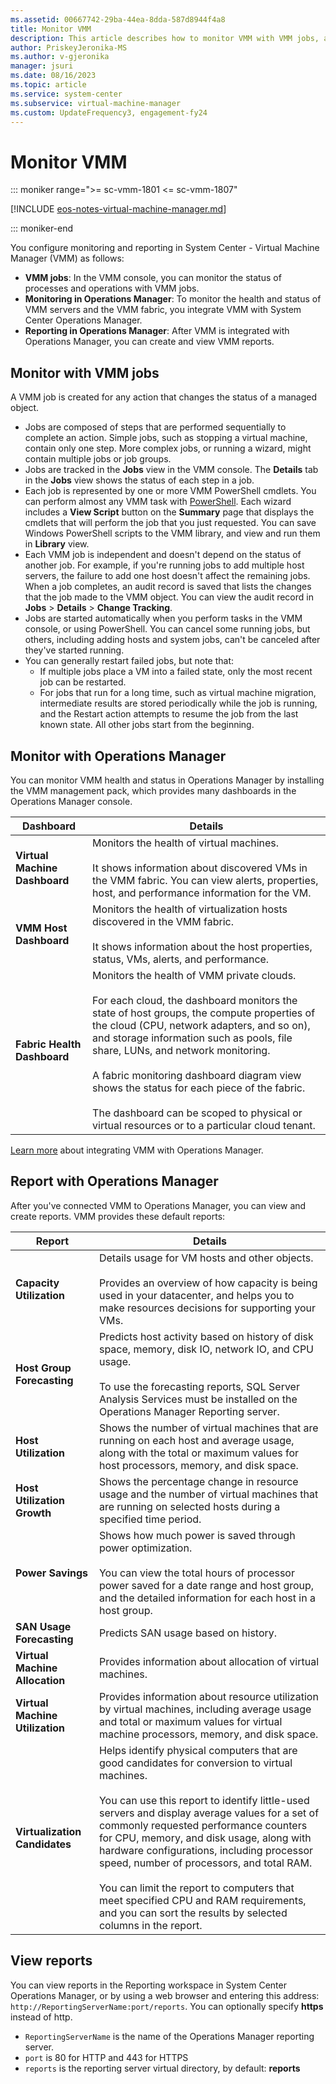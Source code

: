 ```yaml
---
ms.assetid: 00667742-29ba-44ea-8dda-587d8944f4a8
title: Monitor VMM
description: This article describes how to monitor VMM with VMM jobs, and System Center Operations Manager
author: PriskeyJeronika-MS
ms.author: v-gjeronika
manager: jsuri
ms.date: 08/16/2023
ms.topic: article
ms.service: system-center
ms.subservice: virtual-machine-manager
ms.custom: UpdateFrequency3, engagement-fy24
---
```


# Monitor VMM

::: moniker range=">= sc-vmm-1801 <= sc-vmm-1807"

[!INCLUDE [eos-notes-virtual-machine-manager.md](../includes/eos-notes-virtual-machine-manager.md)]

::: moniker-end

You configure monitoring and reporting in System Center - Virtual Machine Manager (VMM) as follows:

- **VMM jobs**: In the VMM console, you can monitor the status of processes and operations with VMM jobs.
- **Monitoring in Operations Manager**: To monitor the health and status of VMM servers and the VMM fabric, you integrate VMM with System Center Operations Manager.
- **Reporting in Operations Manager**: After VMM is integrated with Operations Manager, you can create and view VMM reports.


## Monitor with VMM jobs

A VMM job is created for any action that changes the status of a managed object.

- Jobs are composed of steps that are performed sequentially to complete an action. Simple jobs, such as stopping a virtual machine, contain only one step. More complex jobs, or running a wizard, might contain multiple jobs or job groups.
-  Jobs are tracked in the **Jobs** view in the VMM console. The **Details** tab in the **Jobs** view shows the status of each step in a job.
- Each job is represented by one or more VMM PowerShell cmdlets. You can perform almost any VMM task with [PowerShell](/previous-versions/system-center/powershell/system-center-2012-r2/jj654428(v=sc.20)). Each wizard includes a **View Script** button on the **Summary** page that displays the cmdlets that will perform the job that you just requested. You can save Windows PowerShell scripts to the VMM library, and view and run them in **Library** view.
- Each VMM job is independent and doesn't depend on the status of another job. For example, if you're running jobs to add multiple host servers, the failure to add one host doesn't affect the remaining jobs.
When a job completes, an audit record is saved that lists the changes that the job made to the VMM object. You can view the audit record in **Jobs** > **Details** > **Change Tracking**.
- Jobs are started automatically when you perform tasks in the VMM console, or using PowerShell. You can cancel some running jobs, but others, including adding hosts and system jobs, can't be canceled after they've started running.
- You can generally restart failed jobs, but note that:
    - If multiple jobs place a VM into a failed state, only the most recent job can be restarted.
    - For jobs that run for a long time, such as virtual machine migration, intermediate results are stored periodically while the job is running, and the Restart action attempts to resume the job from the last known state. All other jobs start from the beginning.


## Monitor with Operations Manager

You can monitor VMM health and status in Operations Manager by installing the VMM management pack, which provides many dashboards in the Operations Manager console.


**Dashboard** | **Details**
--- | ---
**Virtual Machine Dashboard** | Monitors the health of virtual machines.<br/><br/> It shows information about discovered VMs in the VMM fabric. You can view alerts, properties, host, and performance information for the VM.
**VMM Host Dashboard** | Monitors the health of virtualization hosts discovered in the VMM fabric.<br/><br/> It shows information about the host properties, status, VMs, alerts, and performance.
**Fabric Health Dashboard** | Monitors the health of VMM private clouds.<br/><br/> For each cloud, the dashboard monitors the state of host groups, the compute properties of the cloud (CPU, network adapters, and so on), and storage information such as pools, file share, LUNs, and network monitoring.<br/><br/> A fabric monitoring dashboard diagram view shows the status for each piece of the fabric.<br/><br/> The dashboard can be scoped to physical or virtual resources or to a particular cloud tenant.

[Learn more](monitors-ops-manager.md) about integrating VMM with Operations Manager.

## Report with Operations Manager

After you've connected VMM to Operations Manager, you can view and create reports. VMM provides these default reports:

**Report** | **Details**
--- | ---
**Capacity Utilization** | Details usage for VM hosts and other objects.<br/><br/> Provides an overview of how capacity is being used in your datacenter, and helps you to make resources decisions for supporting your VMs.
**Host Group Forecasting** | Predicts host activity based on history of disk space, memory, disk IO, network IO, and CPU usage.<br/><br/> To use the forecasting reports, SQL Server Analysis Services must be installed on the Operations Manager Reporting server.
**Host Utilization** | Shows the number of virtual machines that are running on each host and average usage, along with the total or maximum values for host processors, memory, and disk space.
**Host Utilization Growth** | Shows the percentage change in resource usage and the number of virtual machines that are running on selected hosts during a specified time period.
**Power Savings** | Shows how much power is saved through power optimization.<br/><br/> You can view the total hours of processor power saved for a date range and host group, and the detailed information for each host in a host group.
**SAN Usage Forecasting** | Predicts SAN usage based on history.
**Virtual Machine Allocation** | Provides information about allocation of virtual machines.
**Virtual Machine Utilization** | Provides information about resource utilization by virtual machines, including average usage and total or maximum values for virtual machine processors, memory, and disk space.
**Virtualization Candidates** | Helps identify physical computers that are good candidates for conversion to virtual machines.<br/><br/> You can use this report to identify little-used servers and display average values for a set of commonly requested performance counters for CPU, memory, and disk usage, along with hardware configurations, including processor speed, number of processors, and total RAM.<br/><br/> You can limit the report to computers that meet specified CPU and RAM requirements, and you can sort the results by selected columns in the report.

## View reports

You can view reports in the Reporting workspace in System Center Operations Manager, or by using a web browser and entering this address: `http://ReportingServerName:port/reports`. You can optionally specify **https** instead of http.

- `ReportingServerName` is the name of the Operations Manager reporting server.
- `port` is 80 for HTTP and 443 for HTTPS
- `reports` is the reporting server virtual directory, by default: **reports**
